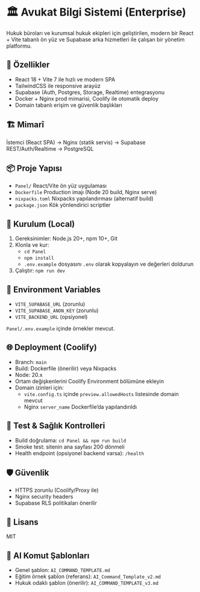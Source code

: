 # 🏛️ Avukat Bilgi Sistemi (Enterprise)

Hukuk büroları ve kurumsal hukuk ekipleri için geliştirilen, modern bir React + Vite tabanlı ön yüz ve Supabase arka hizmetleri ile çalışan bir yönetim platformu.

## 🚀 Özellikler

- React 18 + Vite 7 ile hızlı ve modern SPA
- TailwindCSS ile responsive arayüz
- Supabase (Auth, Postgres, Storage, Realtime) entegrasyonu
- Docker + Nginx prod mimarisi, Coolify ile otomatik deploy
- Domain tabanlı erişim ve güvenlik başlıkları

## 🏗️ Mimarî

İstemci (React SPA) -> Nginx (statik servis) -> Supabase REST/Auth/Realtime -> PostgreSQL

## 📦 Proje Yapısı

- `Panel/` React/Vite ön yüz uygulaması
- `Dockerfile` Production imajı (Node 20 build, Nginx serve)
- `nixpacks.toml` Nixpacks yapılandırması (alternatif build)
- `package.json` Kök yönlendirici scriptler

## 🔧 Kurulum (Local)

1) Gereksinimler: Node.js 20+, npm 10+, Git
2) Klonla ve kur:
	- `cd Panel`
	- `npm install`
	- `.env.example` dosyasını `.env` olarak kopyalayın ve değerleri doldurun
3) Çalıştır: `npm run dev`

## 🔐 Environment Variables

- `VITE_SUPABASE_URL` (zorunlu)
- `VITE_SUPABASE_ANON_KEY` (zorunlu)
- `VITE_BACKEND_URL` (opsiyonel)

`Panel/.env.example` içinde örnekler mevcut.

## 🌐 Deployment (Coolify)

- Branch: `main`
- Build: Dockerfile (önerilir) veya Nixpacks
- Node: 20.x
- Ortam değişkenlerini Coolify Environment bölümüne ekleyin
- Domain izinleri için:
	- `vite.config.ts` içinde `preview.allowedHosts` listesinde domain mevcut
	- Nginx `server_name` Dockerfile’da yapılandırıldı

## 🧪 Test & Sağlık Kontrolleri

- Build doğrulama: `cd Panel && npm run build`
- Smoke test: sitenin ana sayfası 200 dönmeli
- Health endpoint (opsiyonel backend varsa): `/health`

## 🛡️ Güvenlik

- HTTPS zorunlu (Coolify/Proxy ile)
- Nginx security headers
- Supabase RLS politikaları önerilir

## 📜 Lisans

MIT

## 🤖 AI Komut Şablonları

- Genel şablon: `AI_COMMAND_TEMPLATE.md`
- Eğitim örnek şablon (referans): `AI_Command_Template_v2.md`
- Hukuk odaklı şablon (önerilir): `AI_COMMAND_TEMPLATE_v3.md`

